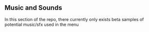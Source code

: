 ## Music and Sounds

In this section of the repo, there currently only exists beta samples of potential music/sfx used in the menu

